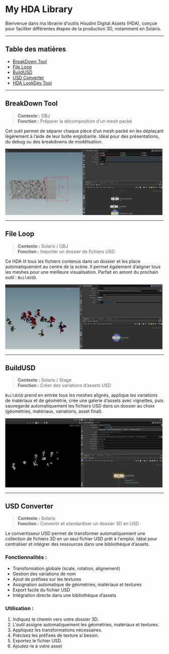 # My HDA Library

Bienvenue dans ma librairie d'outils Houdini Digital Assets (HDA), conçue pour faciliter différentes étapes de la production 3D, notamment en Solaris.

---

## Table des matières

- [BreakDown Tool](#breakdown-tool)
- [File Loop](#file-loop)
- [BuildUSD](#buildusd)
- [USD Converter](#usd-converter)
- [HDA LookDev Tool](#hda-lookdev-tool)

---

## BreakDown Tool

> **Contexte :** OBJ  
> **Fonction :** Préparer la décomposition d'un mesh packé

Cet outil permet de séparer chaque pièce d’un mesh packé en les déplaçant légèrement à l’aide de leur boîte englobante. Idéal pour des présentations, du debug ou des breakdowns de modélisation.

<img src="WIkiHoudini/breackDown.jpg" width="500">

---

## File Loop

> **Contexte :** Solaris / OBJ  
> **Fonction :** Importer un dossier de fichiers USD

Ce HDA lit tous les fichiers contenus dans un dossier et les place automatiquement au centre de la scène. Il permet également d’aligner tous les meshes pour une meilleure visualisation. Parfait en amont du prochain outil : `BuildUSD`.

<img src="WIkiHoudini/fileLoop.jpg" width="500">

---

## BuildUSD

> **Contexte :** Solaris / Stage  
> **Fonction :** Créer des variations d’assets USD

`BuildUSD` prend en entrée tous les meshes alignés, applique les variations de matériaux et de géométrie, crée une galerie d’assets avec vignettes, puis sauvegarde automatiquement les fichiers USD dans un dossier au choix (géométries, matériaux, variations, asset final).

<img src="WIkiHoudini/buildUsd.jpg" width="500">

---

## USD Converter

> **Contexte :** Solaris  
> **Fonction :** Convertir et standardiser un dossier 3D en USD

Le convertisseur USD permet de transformer automatiquement une collection de fichiers 3D en un seul fichier USD prêt à l'emploi. Idéal pour centraliser et intégrer des ressources dans une bibliothèque d’assets.

### Fonctionnalités :
- Transformation globale (scale, rotation, alignement)
- Gestion des variations de nom
- Ajout de préfixes sur les textures
- Assignation automatique de géométries, matériaux et textures
- Export facile du fichier USD
- Intégration directe dans une bibliothèque d’assets

### Utilisation :
1. Indiquez le chemin vers votre dossier 3D.
2. L’outil assigne automatiquement les géométries, matériaux et textures.
3. Appliquez les transformations nécessaires.
4. Précisez les préfixes de texture si besoin.
5. Exportez le fichier USD.
6. Ajoutez-le à votre asset
